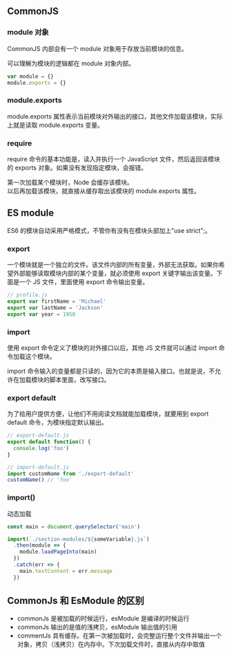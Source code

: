## CommonJS

### module 对象

CommonJS 内部会有一个 module 对象用于存放当前模块的信息。

可以理解为模块的逻辑都在 module 对象内部。

```js
var module = {}
module.exports = {}
```

### module.exports

module.exports 属性表示当前模块对外输出的接口，其他文件加载该模块，实际上就是读取 module.exports 变量。

### require

require 命令的基本功能是，读入并执行一个 JavaScript 文件，然后返回该模块的 exports 对象。如果没有发现指定模块，会报错。

第一次加载某个模块时，Node 会缓存该模块。  
以后再加载该模块，就直接从缓存取出该模块的 module.exports 属性。

## ES module

ES6 的模块自动采用严格模式，不管你有没有在模块头部加上"use strict";。

### export

一个模块就是一个独立的文件。该文件内部的所有变量，外部无法获取。如果你希望外部能够读取模块内部的某个变量，就必须使用 export 关键字输出该变量。下面是一个 JS 文件，里面使用 export 命令输出变量。

```js
// profile.js
export var firstName = 'Michael'
export var lastName = 'Jackson'
export var year = 1958
```

### import

使用 export 命令定义了模块的对外接口以后，其他 JS 文件就可以通过 import 命令加载这个模块。

import 命令输入的变量都是只读的，因为它的本质是输入接口。也就是说，不允许在加载模块的脚本里面，改写接口。

### export default

为了给用户提供方便，让他们不用阅读文档就能加载模块，就要用到 export default 命令，为模块指定默认输出。

```js
// export-default.js
export default function() {
  console.log('foo')
}

// import-default.js
import customName from './export-default'
customName() // 'foo'
```

### import()

动态加载

```js
const main = document.querySelector('main')

import(`./section-modules/${someVariable}.js`)
  .then(module => {
    module.loadPageInto(main)
  })
  .catch(err => {
    main.textContent = err.message
  })
```

## CommonJs 和 EsModule 的区别

- commonJs 是被加载的时候运行，esModule 是编译的时候运行
- commonJs 输出的是值的浅拷贝，esModule 输出值的引用
- commentJs 具有缓存。在第一次被加载时，会完整运行整个文件并输出一个对象，拷贝（浅拷贝）在内存中。下次加载文件时，直接从内存中取值
